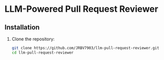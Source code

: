 # LLM-Powered Pull Request Reviewer

## Installation

1. Clone the repository:
   ```sh
   git clone https://github.com/JRBV7903/llm-pull-request-reviewer.git
   cd llm-pull-request-reviewer
